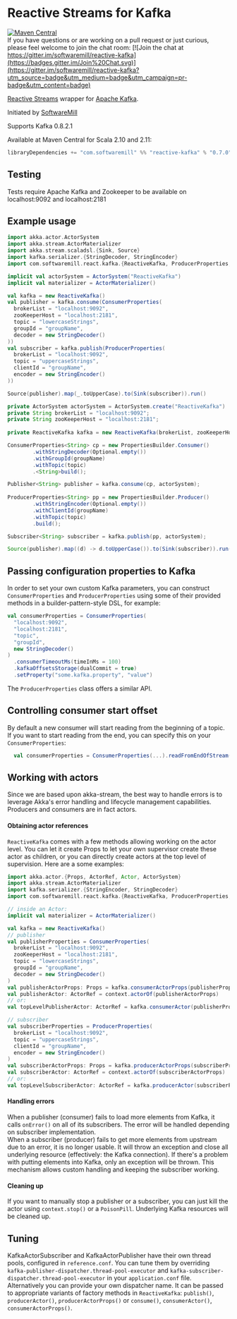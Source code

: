 Reactive Streams for Kafka
====
[![Maven Central](https://maven-badges.herokuapp.com/maven-central/com.softwaremill/reactive-kafka_2.11/badge.svg)](https://maven-badges.herokuapp.com/maven-central/com.softwaremill/reactive-kafka_2.11)  
If you have questions or are working on a pull request or just curious, please feel welcome to join the chat room: [![Join the chat at https://gitter.im/softwaremill/reactive-kafka](https://badges.gitter.im/Join%20Chat.svg)](https://gitter.im/softwaremill/reactive-kafka?utm_source=badge&utm_medium=badge&utm_campaign=pr-badge&utm_content=badge)


[Reactive Streams](http://www.reactive-streams.org) wrapper for [Apache Kafka](https://kafka.apache.org/).  

Initiated by [SoftwareMill](https://softwaremill.com)

Supports Kafka 0.8.2.1

Available at Maven Central for Scala 2.10 and 2.11:

````scala
libraryDependencies += "com.softwaremill" %% "reactive-kafka" % "0.7.0"
````

Testing
----
Tests require Apache Kafka and Zookeeper to be available on localhost:9092 and localhost:2181

Example usage
----

```Scala
import akka.actor.ActorSystem
import akka.stream.ActorMaterializer
import akka.stream.scaladsl.{Sink, Source}
import kafka.serializer.{StringDecoder, StringEncoder}
import com.softwaremill.react.kafka.{ReactiveKafka, ProducerProperties, ConsumerProperties}

implicit val actorSystem = ActorSystem("ReactiveKafka")
implicit val materializer = ActorMaterializer()

val kafka = new ReactiveKafka()
val publisher = kafka.consume(ConsumerProperties(
  brokerList = "localhost:9092",
  zooKeeperHost = "localhost:2181",
  topic = "lowercaseStrings",
  groupId = "groupName",
  decoder = new StringDecoder()
))
val subscriber = kafka.publish(ProducerProperties(
  brokerList = "localhost:9092",
  topic = "uppercaseStrings",
  clientId = "groupName",
  encoder = new StringEncoder()
))

Source(publisher).map(_.toUpperCase).to(Sink(subscriber)).run()
```

```Java
private ActorSystem actorSystem = ActorSystem.create("ReactiveKafka")
private String brokerList = "localhost:9092";
private String zooKeeperHost = "localhost:2181";
  
private ReactiveKafka kafka = new ReactiveKafka(brokerList, zooKeeperHost)

ConsumerProperties<String> cp = new PropertiesBuilder.Consumer()
        .withStringDecoder(Optional.empty())
        .withGroupId(groupName)
        .withTopic(topic)
        .<String>build();

Publisher<String> publisher = kafka.consume(cp, actorSystem);
        
ProducerProperties<String> pp = new PropertiesBuilder.Producer()
        .withStringEncoder(Optional.empty())
        .withClientId(groupName)
        .withTopic(topic)
        .build();

Subscriber<String> subscriber = kafka.publish(pp, actorSystem);

Source(publisher).map((d) -> d.toUpperCase()).to(Sink(subscriber)).run()
```

Passing configuration properties to Kafka
----
In order to set your own custom Kafka parameters, you can construct `ConsumerProperties` and `ProducerProperties` using
some of their provided methods in a builder-pattern-style DSL, for example:  
```Scala
val consumerProperties = ConsumerProperties(
  "localhost:9092",
  "localhost:2181",
  "topic",
  "groupId",
  new StringDecoder()
)
  .consumerTimeoutMs(timeInMs = 100)
  .kafkaOffsetsStorage(dualCommit = true)
  .setProperty("some.kafka.property", "value") 
```
The `ProducerProperties` class offers a similar API.

Controlling consumer start offset
----

By default a new consumer will start reading from the beginning of a topic. If you want to start reading from the end,
you can specify this on your `ConsumerProperties`:
```Scala
  val consumerProperties = ConsumerProperties(...).readFromEndOfStream()
````

Working with actors
----
Since we are based upon akka-stream, the best way to handle errors is to leverage Akka's error handling and lifecycle 
management capabilities. Producers and consumers are in fact actors. 

#### Obtaining actor references
`ReactiveKafka` comes with a few methods allowing working on the actor level. You can let it create Props to let your 
own supervisor create these actor as children, or you can  directly create actors at the top level of supervision. 
Here are a some examples:  

```Scala
import akka.actor.{Props, ActorRef, Actor, ActorSystem}
import akka.stream.ActorMaterializer
import kafka.serializer.{StringEncoder, StringDecoder}
import com.softwaremill.react.kafka.{ReactiveKafka, ProducerProperties, ConsumerProperties}

// inside an Actor:
implicit val materializer = ActorMaterializer()

val kafka = new ReactiveKafka()
// publisher
val publisherProperties = ConsumerProperties(
  brokerList = "localhost:9092",
  zooKeeperHost = "localhost:2181",
  topic = "lowercaseStrings",
  groupId = "groupName",
  decoder = new StringDecoder()
)
val publisherActorProps: Props = kafka.consumerActorProps(publisherProperties)
val publisherActor: ActorRef = context.actorOf(publisherActorProps)
// or:
val topLevelPublisherActor: ActorRef = kafka.consumerActor(publisherProperties)

// subscriber
val subscriberProperties = ProducerProperties(
  brokerList = "localhost:9092",
  topic = "uppercaseStrings",
  clientId = "groupName",
  encoder = new StringEncoder()
)
val subscriberActorProps: Props = kafka.producerActorProps(subscriberProperties)
val subscriberActor: ActorRef = context.actorOf(subscriberActorProps)
// or:
val topLevelSubscriberActor: ActorRef = kafka.producerActor(subscriberProperties)
```

#### Handling errors
When a publisher (consumer) fails to load more elements from Kafka, it calls `onError()` on all of its subscribers. 
The error will be handled depending on subscriber implementation.  
When a subscriber (producer) fails to get more elements from upstream due to an error, it is no longer usable. 
It will throw an exception and close all underlying resource (effectively: the Kafka connection). 
If there's a problem with putting elements into Kafka, only an exception will be thrown. 
This mechanism allows custom handling and keeping the subscriber working.

#### Cleaning up
If you want to manually stop a publisher or a subscriber, you can just kill the actor using `context.stop()` or a 
`PoisonPill`. Underlying Kafka resources will be cleaned up.

Tuning
----

KafkaActorSubscriber and KafkaActorPublisher have their own thread pools, configured in `reference.conf`.
You can tune them by overriding `kafka-publisher-dispatcher.thread-pool-executor` and
`kafka-subscriber-dispatcher.thread-pool-executor` in your `application.conf` file.  
Alternatively you can provide your own dispatcher name. It can be passed to appropriate variants of factory methods in
`ReactiveKafka`: `publish()`, `producerActor()`, `producerActorProps()` or `consume()`, `consumerActor()`, `consumerActorProps()`.
